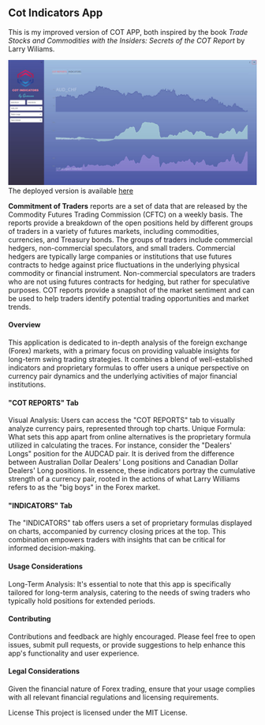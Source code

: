 <H2> Cot Indicators App </H2>

This is my improved version of COT APP, both inspired by the book <em>Trade Stocks and Commodities with the Insiders: Secrets of the COT Report</em> by Larry Wiliams. 

![COT_app](https://github.com/gamaiun/cot-indicators.streamlit_app/blob/main/cot_indicators.JPG)
The deployed version is available [here](https://gamaiun-cot-financial-app-app-9c911c.streamlit.app/)

**Commitment of Traders** reports are a set of data that are released by the Commodity Futures Trading Commission (CFTC) on a weekly basis. The reports provide a breakdown of the open positions held by different groups of traders in a variety of futures markets, including commodities, currencies, and Treasury bonds. The groups of traders include commercial hedgers, non-commercial speculators, and small traders. Commercial hedgers are typically large companies or institutions that use futures contracts to hedge against price fluctuations in the underlying physical commodity or financial instrument. Non-commercial speculators are traders who are not using futures contracts for hedging, but rather for speculative purposes. COT reports provide a snapshot of the market sentiment and can be used to help traders identify potential trading opportunities and market trends.

<h4>Overview</h4>
<p>This application is dedicated to in-depth analysis of the foreign exchange (Forex) markets, with a primary focus on providing valuable insights for long-term swing trading strategies. It combines a blend of well-established indicators and proprietary formulas to offer users a unique perspective on currency pair dynamics and the underlying activities of major financial institutions.</p>

<h4>"COT REPORTS" Tab</h4>
<p>Visual Analysis: Users can access the "COT REPORTS" tab to visually analyze currency pairs, represented through top charts.
Unique Formula: What sets this app apart from online alternatives is the proprietary formula utilized in calculating the traces. For instance, consider the "Dealers' Longs" position for the AUDCAD pair. It is derived from the difference between Australian Dollar Dealers' Long positions and Canadian Dollar Dealers' Long positions. In essence, these indicators portray the cumulative strength of a currency pair, rooted in the actions of what Larry Williams refers to as the "big boys" in the Forex market.</p>

<h4>"INDICATORS" Tab</h4>
<p>The "INDICATORS" tab offers users a set of proprietary formulas displayed on charts, accompanied by currency closing prices at the top. This combination empowers traders with insights that can be critical for informed decision-making.</p>
<h4>Usage Considerations</h4>
<p>Long-Term Analysis: It's essential to note that this app is specifically tailored for long-term analysis, catering to the needs of swing traders who typically hold positions for extended periods.</p>
<h4>Contributing</h4>
<p>Contributions and feedback are highly encouraged. Please feel free to open issues, submit pull requests, or provide suggestions to help enhance this app's functionality and user experience.</p>

<h4>Legal Considerations</h4>
<p>Given the financial nature of Forex trading, ensure that your usage complies with all relevant financial regulations and licensing requirements.</p>

License
This project is licensed under the MIT License.

